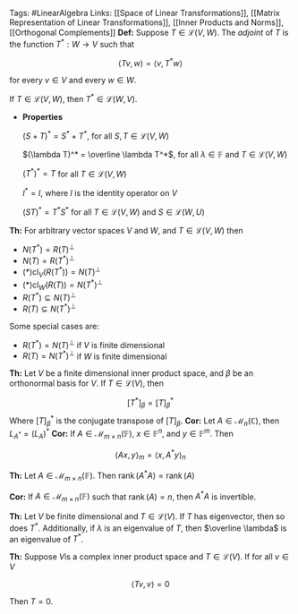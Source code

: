 Tags: #LinearAlgebra 
Links: [[Space of Linear Transformations]], [[Matrix Representation of Linear Transformations]], [[Inner Products and Norms]], [[Orthogonal Complements]]
************Def:************ Suppose $T \in \mathcal L(V, W)$. The _adjoint_ of $T$ is the function ${T^* :W \to V}$ such that

$$ \langle Tv, w\rangle = \langle v, T^*w\rangle $$

for every $v \in V$ and every $w\in W$.

If $T \in \mathcal L(V,W)$, then $T^* \in \mathcal L(W, V)$.

- ********************Properties********************
    
    $( S+T)^* =S^*+T^*$, for all $S, T \in \mathcal L(V, W)$
    
    $(\lambda T)^* = \overline \lambda T^*$, for all $\lambda \in \mathbb F$ and $T \in\mathcal L(V,W)$
    
    $(T^*)^* = T$ for all $T \in \mathcal L(V,W)$
    
    $I^* = I$, where $I$ is the identity operator on $V$
    
    $(ST)^* = T^*S^*$ for all $T \in \mathcal L(V,W)$ and $S \in\mathcal L(W,U)$
    

********Th:******** For arbitrary vector spaces $V$ and $W$, and ${T \in \mathcal L(V,W)}$ then

- $N(T^*) = R(T)^\bot$
- $N(T) = R(T^*)^\bot$
- $(*)\operatorname{cl}_V(R(T^*)) = N(T)^\bot$
- $(*)\operatorname{cl}_W(R(T)) = N(T^*)^\bot$
- $R(T^* )\subseteq N(T)^\bot$
- $R(T)\subseteq N(T^*)^\bot$

Some special cases are:

- $R(T^*) = N(T)^\bot$ if $V$ is finite dimensional
- $R(T) = N(T^*)^\bot$ if $W$ is finite dimensional

********Th:******** Let $V$ be a finite dimensional inner product space, and $\beta$ be an orthonormal basis for $V$. If $T \in \mathcal L(V)$, then

$$ [T^*]_\beta = [T]^*_\beta $$
Where $[T]^*_\beta$ is the conjugate transpose of $[T]_\beta$.
**********Cor:********** Let $A \in \mathcal M_n(\mathbb C)$, then $L_{A^*}=(L_A)^*$
**************Cor:************** If $A \in \mathcal M_{m\times n}(\mathbb F)$, $x \in \mathbb F^n$, and $y \in \mathbb F^m$. Then

$$ \langle Ax, y\rangle_m = \langle x, A^* y\rangle_n $$

****Th:**** Let $A \in \mathcal M_{m\times n}(\mathbb F)$. Then $\operatorname{rank}(A^*A) = \operatorname{rank}(A)$

****Cor:**** If $A \in \mathcal M_{m\times n}(\mathbb F)$ such that $\operatorname{rank}(A) =n$, then $A^* A$ is invertible.

********Th:******** Let $V$ be finite dimensional and $T \in \mathcal L(V)$. If $T$ has eigenvector, then so does $T^*$. Additionally, if $\lambda$ is an eigenvalue of $T$, then $\overline \lambda$ is an eigenvalue of $T^*$.

****Th:**** Suppose $V$is a complex inner product space and $T \in \mathcal L(V)$. If for all $v \in V$

$$ \langle Tv, v\rangle=0 $$

Then $T=0$.